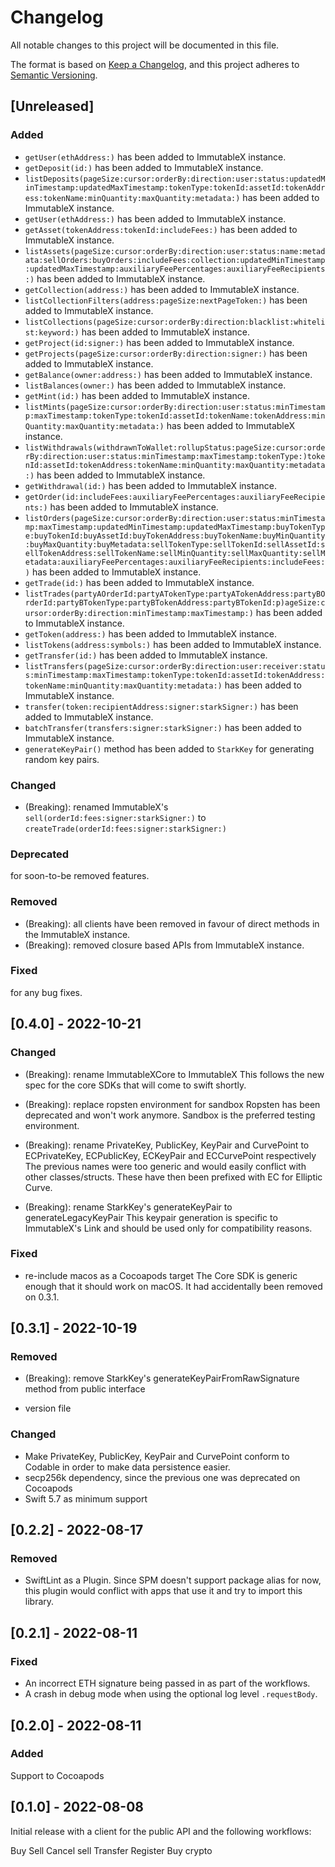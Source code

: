 # Changelog

All notable changes to this project will be documented in this file.

The format is based on [Keep a Changelog](https://keepachangelog.com/en/1.0.0/),
and this project adheres to [Semantic Versioning](https://semver.org/spec/v2.0.0.html).

## [Unreleased]

### Added

- `getUser(ethAddress:)` has been added to ImmutableX instance.
- `getDeposit(id:)` has been added to ImmutableX instance.
- `listDeposits(pageSize:cursor:orderBy:direction:user:status:updatedMinTimestamp:updatedMaxTimestamp:tokenType:tokenId:assetId:tokenAddress:tokenName:minQuantity:maxQuantity:metadata:)` has been added to ImmutableX instance.
- `getUser(ethAddress:)` has been added to ImmutableX instance.
- `getAsset(tokenAddress:tokenId:includeFees:)` has been added to ImmutableX instance.
- `listAssets(pageSize:cursor:orderBy:direction:user:status:name:metadata:sellOrders:buyOrders:includeFees:collection:updatedMinTimestamp:updatedMaxTimestamp:auxiliaryFeePercentages:auxiliaryFeeRecipients:)` has been added to ImmutableX instance.
- `getCollection(address:)` has been added to ImmutableX instance.
- `listCollectionFilters(address:pageSize:nextPageToken:)` has been added to ImmutableX instance.
- `listCollections(pageSize:cursor:orderBy:direction:blacklist:whitelist:keyword:)` has been added to ImmutableX instance.
- `getProject(id:signer:)` has been added to ImmutableX instance.
- `getProjects(pageSize:cursor:orderBy:direction:signer:)` has been added to ImmutableX instance.
- `getBalance(owner:address:)` has been added to ImmutableX instance.
- `listBalances(owner:)` has been added to ImmutableX instance.
- `getMint(id:)` has been added to ImmutableX instance.
- `listMints(pageSize:cursor:orderBy:direction:user:status:minTimestamp:maxTimestamp:tokenType:tokenId:assetId:tokenName:tokenAddress:minQuantity:maxQuantity:metadata:)` has been added to ImmutableX instance.
- `listWithdrawals(withdrawnToWallet:rollupStatus:pageSize:cursor:orderBy:direction:user:status:minTimestamp:maxTimestamp:tokenType:)tokenId:assetId:tokenAddress:tokenName:minQuantity:maxQuantity:metadata:)` has been added to ImmutableX instance.
- `getWithdrawal(id:)` has been added to ImmutableX instance.
- `getOrder(id:includeFees:auxiliaryFeePercentages:auxiliaryFeeRecipients:)` has been added to ImmutableX instance.
- `listOrders(pageSize:cursor:orderBy:direction:user:status:minTimestamp:maxTimestamp:updatedMinTimestamp:updatedMaxTimestamp:buyTokenType:buyTokenId:buyAssetId:buyTokenAddress:buyTokenName:buyMinQuantity:buyMaxQuantity:buyMetadata:sellTokenType:sellTokenId:sellAssetId:sellTokenAddress:sellTokenName:sellMinQuantity:sellMaxQuantity:sellMetadata:auxiliaryFeePercentages:auxiliaryFeeRecipients:includeFees:)` has been added to ImmutableX instance.
- `getTrade(id:)` has been added to ImmutableX instance.
- `listTrades(partyAOrderId:partyATokenType:partyATokenAddress:partyBOrderId:partyBTokenType:partyBTokenAddress:partyBTokenId:p)ageSize:cursor:orderBy:direction:minTimestamp:maxTimestamp:)` has been added to ImmutableX instance.
- `getToken(address:)` has been added to ImmutableX instance.
- `listTokens(address:symbols:)` has been added to ImmutableX instance.
- `getTransfer(id:)` has been added to ImmutableX instance.
- `listTransfers(pageSize:cursor:orderBy:direction:user:receiver:status:minTimestamp:maxTimestamp:tokenType:tokenId:assetId:tokenAddress:tokenName:minQuantity:maxQuantity:metadata:)` has been added to ImmutableX instance.
- `transfer(token:recipientAddress:signer:starkSigner:)` has been added to ImmutableX instance.
- `batchTransfer(transfers:signer:starkSigner:)` has been added to ImmutableX instance.
- `generateKeyPair()` method has been added to `StarkKey` for generating random key pairs.

### Changed

- (Breaking): renamed ImmutableX's `sell(orderId:fees:signer:starkSigner:)` to `createTrade(orderId:fees:signer:starkSigner:)`

### Deprecated

for soon-to-be removed features.

### Removed

- (Breaking): all clients have been removed in favour of direct methods in the ImmutableX instance.
- (Breaking): removed closure based APIs from ImmutableX instance.

### Fixed

for any bug fixes.

## [0.4.0] - 2022-10-21

### Changed

- (Breaking): rename ImmutableXCore to ImmutableX
This follows the new spec for the core SDKs that will come to swift shortly.

- (Breaking): replace ropsten environment for sandbox
Ropsten has been deprecated and won't work anymore. Sandbox is the preferred testing environment.

- (Breaking): rename PrivateKey, PublicKey, KeyPair and CurvePoint to ECPrivateKey, ECPublicKey, ECKeyPair and ECCurvePoint respectively
The previous names were too generic and would easily conflict with other classes/structs. These have then been prefixed with EC for Elliptic Curve.

- (Breaking): rename StarkKey's generateKeyPair to generateLegacyKeyPair
This keypair generation is specific to ImmutableX's Link and should be used only for compatibility reasons.

### Fixed

- re-include macos as a Cocoapods target
The Core SDK is generic enough that it should work on macOS. It had accidentally been removed on 0.3.1.

## [0.3.1] - 2022-10-19

### Removed

- (Breaking): remove StarkKey's generateKeyPairFromRawSignature method from public interface 

- version file

### Changed

- Make PrivateKey, PublicKey, KeyPair and CurvePoint conform to Codable in order to make data persistence easier.
- secp256k dependency, since the previous one was deprecated on Cocoapods
- Swift 5.7 as minimum support

## [0.2.2] - 2022-08-17

### Removed

- SwiftLint as a Plugin. Since SPM doesn't support package alias for now, this plugin would conflict with apps that use 
it and try to import this library.

## [0.2.1] - 2022-08-11

### Fixed

- An incorrect ETH signature being passed in as part of the workflows.
- A crash in debug mode when using the optional log level `.requestBody`.

## [0.2.0] - 2022-08-11

### Added

Support to Cocoapods

## [0.1.0] - 2022-08-08

Initial release with a client for the public API and the following workflows:

Buy
Sell
Cancel sell
Transfer
Register
Buy crypto
